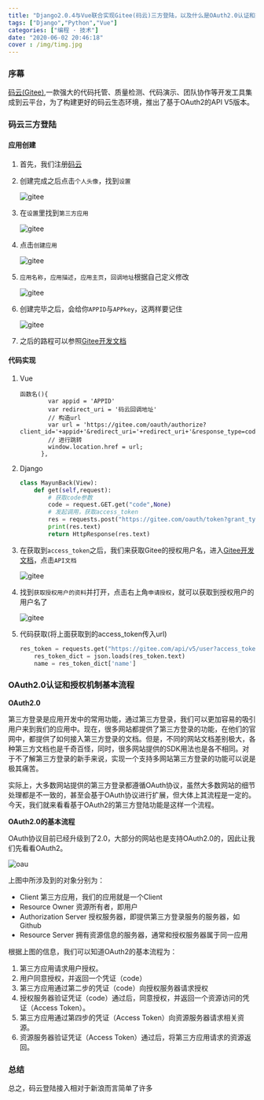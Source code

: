 ```yaml
---
title: "Django2.0.4与Vue联合实现Gitee(码云)三方登陆，以及什么是OAuth2.0认证和授权机制基本流程"
tags: ["Django","Python","Vue"]
categories: ["编程 · 技术"]
date: "2020-06-02 20:46:18"
cover : /img/timg.jpg
---
```


### 序幕

[码云(Gitee)](https://baike.baidu.com/item/开源中国),一款强大的代码托管、质量检测、代码演示、团队协作等开发工具集成到云平台，为了构建更好的码云生态环境，推出了基于OAuth2的API V5版本。

### 码云三方登陆

#### 应用创建

1. 首先，我们注册[码云](https://gitee.com/)

2. 创建完成之后点击`个人头像`，找到`设置`

   

   ![gitee](https://wangxs020202.gitee.io/images/note/gitee1.png)

   

3. 在`设置`里找到`第三方应用`

   

   ![gitee](https://wangxs020202.gitee.io/images/note/gitee2.jpg)

   

4. 点击`创建应用`

   

   ![gitee](https://wangxs020202.gitee.io/images/note/gitee3.png)

   

5. `应用名称`，`应用描述`，`应用主页`，`回调地址`根据自己定义修改

   

   ![gitee](https://wangxs020202.gitee.io/images/note/gitee6.png)

   

6. 创建完毕之后，会给你`APPID`与`APPkey`，这两样要记住

   

   ![gitee](https://wangxs020202.gitee.io/images/note/gitee7.png)

   

7. 之后的路程可以参照[Gitee开发文档](https://gitee.com/api/v5/oauth_doc#/)

#### 代码实现

1. Vue

   ```vue
   函数名(){
           var appid = 'APPID'
           var redirect_uri = '码云回调地址'
           // 构造url
           var url = 'https://gitee.com/oauth/authorize?client_id='+appid+'&redirect_uri='+redirect_uri+'&response_type=code'
           // 进行跳转
           window.location.href = url;
         },
   ```

   

2. Django

   ```python
   class MayunBack(View):
       def get(self,request):
           # 获取code参数
           code = request.GET.get("code",None)
           # 发起调用，获取access_token
           res = requests.post("https://gitee.com/oauth/token?grant_type=authorization_code&code=%s&client_id=APPID&redirect_uri=http://localhost:8000/gitee_back&client_secret=APPKEY" % code)
           print(res.text)
           return HttpResponse(res.text)
   ```

3. 在获取到`access_token`之后，我们来获取Gitee的授权用户名，进入[Gitee开发文档](https://gitee.com/api/v5/oauth_doc#/)，点击`API文档`

   

   ![gitee](https://wangxs020202.gitee.io/images/note/gitee4.png)

   

4. 找到`获取授权用户的资料`并打开，点击右上角`申请授权`，就可以获取到授权用户的用户名了

   

   ![gitee](https://wangxs020202.gitee.io/images/note/gitee5.png)

   

5. 代码获取(将上面获取到的access_token传入url)

   ```python
   res_token = requests.get("https://gitee.com/api/v5/user?access_token="+access_token)
       res_token_dict = json.loads(res_token.text)
       name = res_token_dict['name']
   ```

### OAuth2.0认证和授权机制基本流程

**OAuth2.0**

第三方登录是应用开发中的常用功能，通过第三方登录，我们可以更加容易的吸引用户来到我们的应用中。现在，很多网站都提供了第三方登录的功能，在他们的官网中，都提供了如何接入第三方登录的文档。但是，不同的网站文档差别极大，各种第三方文档也是千奇百怪，同时，很多网站提供的SDK用法也是各不相同。对于不了解第三方登录的新手来说，实现一个支持多网站第三方登录的功能可以说是极其痛苦。

实际上，大多数网站提供的第三方登录都遵循OAuth协议，虽然大多数网站的细节处理都是不一致的，甚至会基于OAuth协议进行扩展，但大体上其流程是一定的。今天，我们就来看看基于OAuth2的第三方登陆功能是这样一个流程。

**OAuth2.0的基本流程**

OAuth协议目前已经升级到了2.0，大部分的网站也是支持OAuth2.0的，因此让我们先看看OAuth2。

![oau](https://pic2.zhimg.com/80/5e27c9064ca22c7e54a1d395d679f8b5_720w.jpg)

上图中所涉及到的对象分别为：

- Client 第三方应用，我们的应用就是一个Client
- Resource Owner 资源所有者，即用户
- Authorization Server 授权服务器，即提供第三方登录服务的服务器，如Github
- Resource Server 拥有资源信息的服务器，通常和授权服务器属于同一应用

根据上图的信息，我们可以知道OAuth2的基本流程为：

1. 第三方应用请求用户授权。
2. 用户同意授权，并返回一个凭证（code）
3. 第三方应用通过第二步的凭证（code）向授权服务器请求授权
4. 授权服务器验证凭证（code）通过后，同意授权，并返回一个资源访问的凭证（Access Token）。
5. 第三方应用通过第四步的凭证（Access Token）向资源服务器请求相关资源。
6. 资源服务器验证凭证（Access Token）通过后，将第三方应用请求的资源返回。

### 总结

总之，码云登陆接入相对于新浪而言简单了许多